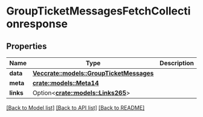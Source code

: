 # GroupTicketMessagesFetchCollectionresponse

## Properties

Name | Type | Description | Notes
------------ | ------------- | ------------- | -------------
**data** | [**Vec<crate::models::GroupTicketMessages>**](groupTicketMessages.md) |  | 
**meta** | [**crate::models::Meta14**](meta14.md) |  | 
**links** | Option<[**crate::models::Links265**](links265.md)> |  | [optional]

[[Back to Model list]](../README.md#documentation-for-models) [[Back to API list]](../README.md#documentation-for-api-endpoints) [[Back to README]](../README.md)


